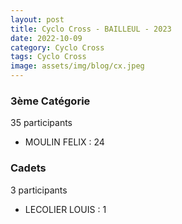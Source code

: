 ```yaml
---
layout: post
title: Cyclo Cross - BAILLEUL - 2023
date: 2022-10-09
category: Cyclo Cross
tags: Cyclo Cross
image: assets/img/blog/cx.jpeg
---
```


### 3ème Catégorie
35 participants
- MOULIN FELIX : 24

### Cadets
3 participants
- LECOLIER LOUIS : 1
